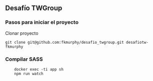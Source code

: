 ## Desafío TWGroup

### Pasos para iniciar el proyecto
Clonar proyecto
```
git clone git@github.com:fkmurphy/desafio_twgroup.git desafiotw-fkmurphy
```

### Compilar SASS
```
    docker exec -ti app sh
    npm run watch
```


